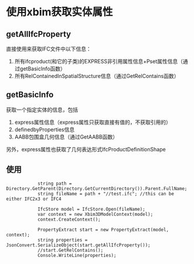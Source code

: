 # 使用xbim获取实体属性

## getAllIfcProperty
直接使用来获取IFC文件中以下信息：
1. 所有ifcproduct(和它的子类)的EXPRESS非引用属性信息+Pset属性信息（通过getBasicInfo函数）
2. 所有RelContainedInSpatialStructure信息（通过GetRelContains函数）

## getBasicInfo
获取一个指定实体的信息，包括
1. express属性信息（express属性只获取直接有值的，不获取引用的）
2. definedbyProperties信息
3. AABB包围盒几何信息（通过GetAABB函数）

另外，express属性也获取了几何表达形式IfcProductDefinitionShape


## 使用
```
            string path = Directory.GetParent(Directory.GetCurrentDirectory()).Parent.FullName;
            string fileName = path + "//test.ifc"; //this can be either IFC2x3 or IFC4

            IfcStore model = IfcStore.Open(fileName);
            var context = new Xbim3DModelContext(model);
            context.CreateContext();

            PropertyExtract start = new PropertyExtract(model, context);
            string properties = JsonConvert.SerializeObject(start.getAllIfcProperty());
            //start.GetRelContains();
            Console.WriteLine(properties);
```